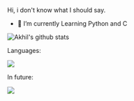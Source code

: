 Hi, i don't know what I should say.

- 🌱 I’m currently Learning Python and C



![Akhil's github stats](https://github-readme-stats.vercel.app/api?username=Every2&show_icons=true&theme=dark)



Languages:


<img src="https://img.shields.io/badge/-Python-black?style=flat&logo=python&logoColor=white"> 

In future: 

<img src="https://img.shields.io/badge/-JavaScript-eed718?style=flat&logo=javascript&logoColor=ffffff"> 
